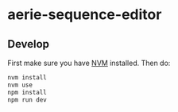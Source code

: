 # aerie-sequence-editor

## Develop

First make sure you have [NVM](https://github.com/nvm-sh/nvm) installed. Then do:

```sh
nvm install
nvm use
npm install
npm run dev
```
